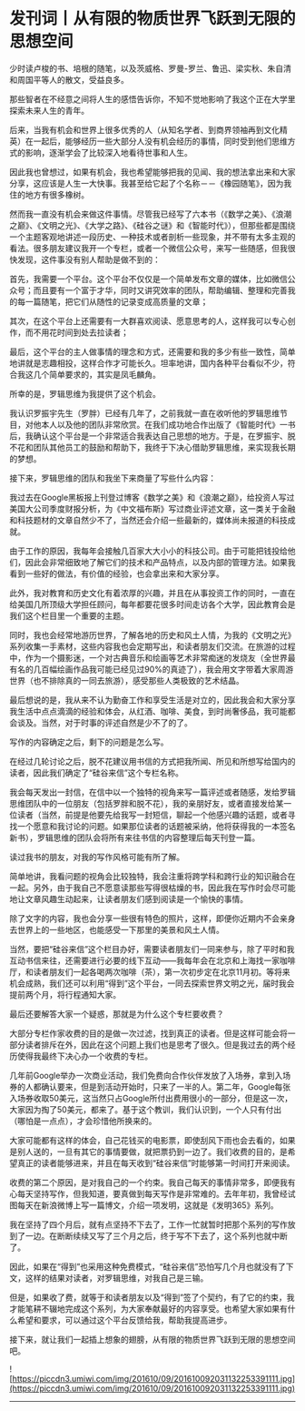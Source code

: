 # 发刊词丨从有限的物质世界飞跃到无限的思想空间

少时读卢梭的书、培根的随笔，以及茨威格、罗曼-罗兰、鲁迅、梁实秋、朱自清和周国平等人的散文，受益良多。

那些智者在不经意之间将人生的感悟告诉你，不知不觉地影响了我这个正在大学里探索未来人生的青年。

后来，当我有机会和世界上很多优秀的人（从知名学者、到商界领袖再到文化精英）在一起后，能够经历一些大部分人没有机会经历的事情，同时受到他们思维方式的影响，逐渐学会了比较深入地看待世事和人生。

因此我也曾想过，如果有机会，我也希望能够把我的见闻、我的想法拿出来和大家分享，这应该是人生一大快事。我甚至给它起了个名称－－《橡园随笔》，因为我住的地方有很多橡树。

然而我一直没有机会来做这件事情。尽管我已经写了六本书（《数学之美》、《浪潮之巅》、《文明之光》、《大学之路》、《硅谷之谜》和《智能时代》），但那些都是围绕一个主题客观地讲述一段历史、一种技术或者剖析一些现象，并不带有太多主观的看法。很多朋友建议我开一个专栏，或者一个微信公众号，来写一些随感，但我很快发现，这件事没有别人帮助是做不到的：

首先，我需要一个平台。这个平台不仅仅是一个简单发布文章的媒体，比如微信公众号；而且要有一个富于才华，同时又讲究效率的团队，帮助编辑、整理和完善我的每一篇随笔，把它们从随性的记录变成高质量的文章；

其次，在这个平台上还需要有一大群喜欢阅读、愿意思考的人，这样我可以专心创作，而不用花时间到处去拉读者；

最后，这个平台的主人做事情的理念和方式，还需要和我的多少有些一致性，简单地讲就是志趣相投，这样合作才可能长久。坦率地讲，国内各种平台看似不少，符合我这几个简单要求的，其实是凤毛麟角。

所幸的是，罗辑思维为我提供了这个机会。

我认识罗振宇先生（罗胖）已经有几年了，之前我就一直在收听他的罗辑思维节目，对他本人以及他的团队非常欣赏。在我们成功地合作出版了《智能时代》一书后，我确认这个平台是一个非常适合我表达自己思想的地方。于是，在罗振宇、脱不花和团队其他员工的鼓励和帮助下，我终于下决心借助罗辑思维，来实现我长期的梦想。

接下来，罗辑思维的团队和我坐下来商量了写些什么内容：

我过去在Google黑板报上刊登过博客《数学之美》和《浪潮之巅》，给投资人写过美国大公司季度财报分析，为《中文福布斯》写过商业评述文章，这一类关于金融和科技题材的文章自然少不了，当然还会介绍一些最新的，媒体尚未报道的科技成就。

由于工作的原因，我每年会接触几百家大大小小的科技公司。由于可能把钱投给他们，因此会非常细致地了解它们的技术和产品特点，以及内部的管理方法。如果我看到一些好的做法，有价值的经验，也会拿出来和大家分享。

此外，我对教育和历史文化有着浓厚的兴趣，并且在从事投资工作的同时，一直在给美国几所顶级大学担任顾问，每年都要花很多时间走访各个大学，因此教育会是我们这个栏目里一个重要的主题。

同时，我也会经常地游历世界，了解各地的历史和风土人情，为我的《文明之光》系列收集一手素材，这些内容我也会定期写出，和读者朋友们交流。在旅游的过程中，作为一个摄影迷，一个对古典音乐和绘画等艺术非常痴迷的发烧友（全世界最有名的几百幅绘画作品我可能已经见过90%的真迹了），我会用文字带着大家周游世界（也不排除真的一同去旅游），感受那些人类极致的艺术结晶。

最后想说的是，我从来不认为勤奋工作和享受生活是对立的，因此我会和大家分享我生活中点点滴滴的经验和体会，从红酒、咖啡、美食，到时尚奢侈品，我可能都会谈及。当然，对于时事的评述自然是少不了的了。

写作的内容确定之后，剩下的问题是怎么写。

在经过几轮讨论之后，脱不花建议用书信的方式把我所闻、所见和所想写给国内的读者，因此我们确定了“硅谷来信”这个专栏名称。

我会每天发出一封信，在信中以一个独特的视角来写一篇评述或者随感，发给罗辑思维团队中的一位朋友（包括罗胖和脱不花），我的亲朋好友，或者直接发给某一位读者（当然，前提是他要先给我写一封短信，聊起一个他感兴趣的话题，或者寻找一个愿意和我讨论的问题。如果那位读者的话题被采纳，他将获得我的一本签名新书），罗辑思维的团队会将所有来往书信的内容整理后每天刊登一篇。

读过我书的朋友，对我的写作风格可能有所了解。

简单地讲，我看问题的视角会比较独特，我会注重将跨学科和跨行业的知识融合在一起。另外，由于我自己不愿意读那些写得很枯燥的书，因此我在写作时会尽可能地让文章风趣生动起来，让读者朋友们感到阅读是一个愉快的事情。

除了文字的内容，我也会分享一些很有特色的照片，这样，即便你近期内不会亲身去世界上的一些地区，也能感受一下那里的美景和风土人情。

当然，要把“硅谷来信”这个栏目办好，需要读者朋友们一同来参与，除了平时和我互动书信来往，还需要进行必要的线下互动——我每年会在北京和上海找一家咖啡厅，和读者朋友们一起各喝两次咖啡（茶），第一次初步定在北京11月初。等将来机会成熟，我们还可以利用“得到”这个平台，一同去探索世界文明之光，届时我会提前两个月，将行程通知大家。

最后还要解答大家一个疑惑，那就是为什么这个专栏要收费？

大部分专栏作家收费的目的是做一次过滤，找到真正的读者。但是这样可能会将一部分读者排斥在外，因此在这个问题上我们也是思考了很久。但是我过去的两个经历使得我最终下决心办一个收费的专栏。

几年前Google举办一次商业活动，我们免费向合作伙伴发放了入场券，拿到入场券的人都确认要来，但是到活动开始时，只来了一半的人。第二年，Google每张入场券收取50美元，这当然只占Google所付出费用很小的一部分，但是这一次，大家因为掏了50美元，都来了。基于这个教训，我们认识到，一个人只有付出（哪怕是一点点），才会珍惜他所换来的。

大家可能都有这样的体会，自己花钱买的电影票，即使刮风下雨也会去看的，如果是别人送的，一旦有其它的事情要做，就把票扔到一边了。我们收费的目的，是希望真正的读者能够进来，并且在每天收到“硅谷来信”时能够第一时间打开来阅读。

收费的第二个原因，是对我自己的一个约束。我自己每天的事情非常多，即便我有心每天坚持写作，但我知道，要真做到每天写作是非常难的。去年年初，我曾经试图每天在新浪微博上写一篇博文，介绍一项发明，这就是《发明365》系列。

我在坚持了四个月后，就有点坚持不下去了，工作一忙就暂时把那个系列的写作放到了一边。在断断续续又写了三个月之后，终于写不下去了，这个系列也就中断了。

因此，如果在“得到”也采用这种免费模式，“硅谷来信”恐怕写几个月也就没有了下文，这样的结果对读者，对罗辑思维，对我自己是三输。

但是，如果收了费，就等于和读者朋友以及“得到”签了个契约，有了它的约束，我才能笔耕不辍地完成这个系列，为大家奉献最好的内容享受。也希望大家如果有什么希望和要求，可以通过这个平台反馈给我，帮助我提高进步。

接下来，就让我们一起插上想象的翅膀，从有限的物质世界飞跃到无限的思想空间吧。

![https://piccdn3.umiwi.com/img/201610/09/201610092031132253391111.jpg](https://piccdn3.umiwi.com/img/201610/09/201610092031132253391111.jpg)

---
